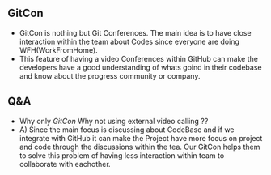 ## GitCon
- GitCon is nothing but Git Conferences. The main idea is to have close interaction within the team about Codes since everyone are doing WFH(WorkFromHome). 
- This feature of having a video Conferences within GitHub can make the developers have a good understanding of whats goind in their codebase and know about the progress community or company.

## Q&A
- Why only *GitCon* Why not using external video calling ??
- A) Since the main focus is discussing about CodeBase and if we integrate with GitHub it can make the Project have more focus on project and code through the discussions within the tea. Our GitCon helps them to solve this problem of having less interaction within team to collaborate with eachother. 